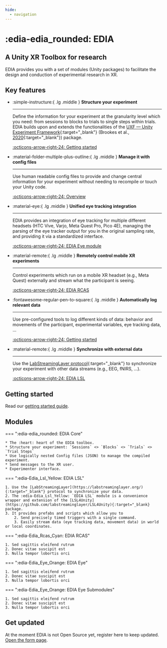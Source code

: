 ```yaml
---
hide: 
  - navigation
---
```

# :edia-edia_rounded: EDIA

## A Unity XR Toolbox for research

EDIA provides you with a set of modules (Unity packages) to facilitate the design and conduction of experimental research in XR. 
## Key features

<div class="grid cards" markdown>

-   :simple-instructure:{ .lg .middle } __Structure your experiment__

    ---

    Define the information for your experiment at the granularity level which you need: from sessions to blocks to trials to single steps within trials. EDIA builds upon and extends the functionalities of the [UXF — Unity Experiment Framework](https://github.com/immersivecognition/unity-experiment-framework/){:target="_blank"} (Brookes et al., [2020](https://github.com/immersivecognition/unity-experiment-framework/){:target="_blank"}) package.

    [:octicons-arrow-right-24: Getting started](gettingstarted.md)

-   :material-folder-multiple-plus-outline:{ .lg .middle } __Manage it with config files__

    ---

    Use human readable config files to provide and change central information for your experiment without needing to recompile or touch your Unity code.

    [:octicons-arrow-right-24: Overview](https://mind-body-emotion.notion.site/Config-files-1ca03dd4773f80f1b40dd78ae134df26)

-   :material-eye:{ .lg .middle } __Unified eye tracking integration__

    ---

    EDIA provides an integration of eye tracking for multiple different headsets (HTC Vive, Varjo, Meta Quest Pro, Pico 4E), managing the parsing of the eye tracker output for you in the original sampling rate, and providing it via a standardized interface.

    [:octicons-arrow-right-24: EDIA Eye module](#)

-   :material-remote:{ .lg .middle } __Remotely control mobile XR experiments__

    ---

    Control experiments which run on a mobile XR headset (e.g., Meta Quest) externally and stream what the participant is seeing.


    [:octicons-arrow-right-24: EDIA RCAS](#)

-   :fontawesome-regular-pen-to-square:{ .lg .middle } __Automatically log relevant data__

    ---

    Use pre-configured tools to log different kinds of data: behavior and movements of the participant, experimental variables, eye tracking data, ...


    [:octicons-arrow-right-24: Getting started](https://mind-body-emotion.notion.site/Logging-1ca03dd4773f804ab2dafa578397c048)

-   :material-remote:{ .lg .middle } __Synchronize with external data__

    ---

    Use the [LabStreamingLayer protocol](https://labstreaminglayer.org/){:target="_blank"} to synchronize your experiment with other data streams (e.g., EEG, fNIRS, ...).


    [:octicons-arrow-right-24: EDIA LSL](https://labstreaminglayer.org/)

</div>



## Getting started
Read our [getting started guide](gettingstarted.md).


## Modules

=== ":edia-edia_rounded: EDIA Core"  

    * The :heart: heart of the EDIA toolbox.
    * Structure your experiment: `Sessions` <> `Blocks` <> `Trials` <> `Trial Steps`
    * Use logically nested Config files (JSON) to manage the compiled experiment.
    * Send messages to the XR user.
    * Experimenter interface.
    

=== ":edia-Edia_Lsl_Yellow: EDIA LSL"  

    1. Use the [LabStreamingLayer](https://labstreaminglayer.org/){:target="_blank"} protocol to synchronize your data.
    2. The :edia-Edia_Lsl_Yellow: `EDIA LSL` module is a convenience wrapper and extension of the [LSL4Unity](https://github.com/labstreaminglayer/LSL4Unity){:target="_blank} package.
    3. It provides prefabs and scripts which allow you to
        2. Send precisely timed triggers with a single command. 
        3. Easily stream data (eye tracking data, movement data) in world or local coordinates.

=== ":edia-Edia_Rcas_Cyan: EDIA RCAS"  

    1. Sed sagittis eleifend rutrum
    2. Donec vitae suscipit est
    3. Nulla tempor lobortis orci

=== ":edia-Edia_Eye_Orange: EDIA Eye"  

    1. Sed sagittis eleifend rutrum
    2. Donec vitae suscipit est
    3. Nulla tempor lobortis orci

=== ":edia-Edia_Eye_Orange: EDIA Eye Submodules"  

    1. Sed sagittis eleifend rutrum
    2. Donec vitae suscipit est
    3. Nulla tempor lobortis orci

## Get updated
At the moment EDIA is not Open Source yet, register here to keep updated.
[Open the form page](contact.md).


